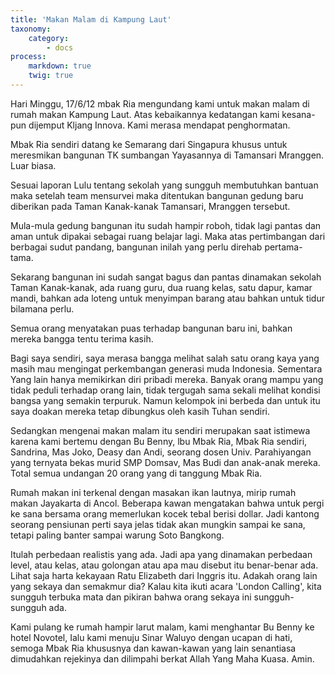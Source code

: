 ```yaml
---
title: 'Makan Malam di Kampung Laut'
taxonomy:
    category:
        - docs
process:
    markdown: true
    twig: true
---
```


Hari Minggu, 17/6/12 mbak Ria mengundang kami untuk makan malam di rumah makan Kampung Laut. Atas kebaikannya kedatangan kami kesana-pun dijemput Kljang Innova. Kami merasa mendapat penghormatan.

Mbak Ria sendiri datang ke Semarang dari Singapura khusus untuk meresmikan bangunan TK sumbangan Yayasannya di Tamansari Mranggen. Luar biasa.

Sesuai laporan Lulu tentang sekolah yang sungguh membutuhkan bantuan maka setelah team mensurvei maka ditentukan bangunan gedung baru diberikan pada Taman Kanak-kanak Tamansari, Mranggen tersebut.

Mula-mula gedung bangunan itu sudah hampir roboh, tidak lagi pantas dan aman untuk dipakai sebagai ruang belajar lagi. Maka atas pertimbangan dari berbagai sudut pandang, bangunan inilah yang perlu direhab pertama-tama.

Sekarang bangunan ini sudah sangat bagus dan pantas dinamakan sekolah Taman Kanak-kanak, ada ruang guru, dua ruang kelas, satu dapur, kamar mandi, bahkan ada loteng untuk menyimpan barang atau bahkan untuk tidur bilamana perlu.

Semua orang menyatakan puas terhadap bangunan baru ini, bahkan mereka bangga tentu terima kasih.

Bagi saya sendiri, saya merasa bangga melihat salah satu orang kaya yang masih mau mengingat perkembangan generasi muda Indonesia. Sementara Yang lain hanya memikirkan diri pribadi mereka. Banyak orang mampu yang tidak peduli terhadap orang lain, tidak tergugah sama sekali melihat kondisi bangsa yang semakin terpuruk. Namun kelompok ini berbeda dan untuk itu saya doakan mereka tetap dibungkus oleh kasih Tuhan sendiri.

Sedangkan mengenai makan malam itu sendiri merupakan saat istimewa karena kami bertemu dengan Bu Benny, lbu Mbak Ria, Mbak Ria sendiri, Sandrina, Mas Joko, Deasy dan Andi, seorang dosen Univ. Parahiyangan yang ternyata bekas murid SMP Domsav, Mas Budi dan anak-anak mereka. Total semua undangan 20 orang yang di tanggung Mbak Ria.

Rumah makan ini terkenal dengan masakan ikan lautnya, mirip rumah makan Jayakarta di Ancol. Beberapa kawan mengatakan bahwa untuk pergi ke sana bersama orang memerlukan kocek tebal berisi dollar. Jadi kantong seorang pensiunan perti saya jelas tidak akan mungkin sampai ke sana, tetapi paling banter sampai warung Soto Bangkong.

Itulah perbedaan realistis yang ada. Jadi apa yang dinamakan perbedaan level, atau kelas, atau golongan atau apa mau disebut itu benar-benar ada. Lihat saja harta kekayaan Ratu Elizabeth dari Inggris itu. Adakah orang lain yang sekaya dan semakmur dia? Kalau kita ikuti acara 'London Calling', kita sungguh terbuka mata dan pikiran bahwa orang sekaya ini sungguh-sungguh ada.

Kami pulang ke rumah hampir larut malam, kami menghantar Bu Benny ke hotel Novotel, Ialu kami menuju Sinar Waluyo dengan ucapan di hati, semoga Mbak Ria khususnya dan kawan-kawan yang lain senantiasa dimudahkan rejekinya dan dilimpahi berkat Allah Yang Maha Kuasa. Amin.
